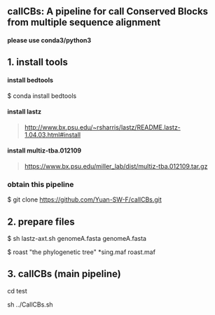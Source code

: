 ## callCBs: A pipeline for call Conserved Blocks from multiple sequence alignment
#### please use conda3/python3

## 1. install tools 
#### install bedtools
$ conda install bedtools

#### install lastz
> http://www.bx.psu.edu/~rsharris/lastz/README.lastz-1.04.03.html#install

#### install multiz-tba.012109
> https://www.bx.psu.edu/miller_lab/dist/multiz-tba.012109.tar.gz

### obtain this pipeline
$ git clone https://github.com/Yuan-SW-F/callCBs.git

## 2. prepare files
$ sh lastz-axt.sh genomeA.fasta  genomeA.fasta

$ roast "the phylogenetic tree" *sing.maf roast.maf

## 3. callCBs (main pipeline)
cd test

sh ../CallCBs.sh
